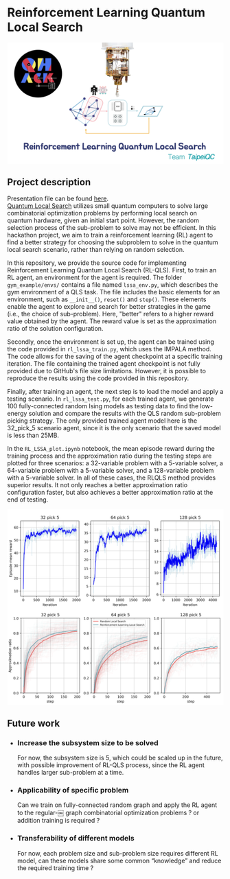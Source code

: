 # Reinforcement Learning Quantum Local Search 

<img src="/images/architec.png" width="800px" align="center">

## Project description 
Presentation file can be found [here](RL_QLS_presentation.pdf).  
[Quantum Local Search](https://doi.org/10.1002/qute.201900029) utilizes small quantum computers to solve large combinatorial optimization problems by performing local search on quantum hardware, given an initial start point. However, the random selection process of the sub-problem to solve may not be efficient. In this hackathon project, we aim to train a reinforcement learning (RL) agent to find a better strategy for choosing the subproblem to solve in the quantum local search scenario, rather than relying on random selection.

In this repository, we provide the source code for implementing Reinforcement Learning Quantum Local Search (RL-QLS). First, to train an RL agent, an environment for the agent is required. The folder `gym_example/envs/` contains a file named `lssa_env.py`, which describes the gym environment of a QLS task. The file includes the basic elements for an environment, such as `__init__()`, `reset()` and `step()`. These elements enable the agent to explore and search for better strategies in the game (i.e., the choice of sub-problem). Here, "better" refers to a higher reward value obtained by the agent. The reward value is set as the approximation ratio of the solution configuration.

Secondly, once the environment is set up, the agent can be trained using the code provided in `rl_lssa_train.py`, which uses the IMPALA method. The code allows for the saving of the agent checkpoint at a specific training iteration. The file containing the trained agent checkpoint is not fully provided due to GitHub's file size limitations. However, it is possible to reproduce the results using the code provided in this repository.

Finally, after training an agent, the next step is to load the model and apply a testing scenario. In `rl_lssa_test.py`, for each trained agent, we generate 100 fully-connected random Ising models as testing data to find the low-energy solution and compare the results with the QLS random sub-problem picking strategy. The only provided trained agent model here is the 32_pick_5 scenario agent, since it is the only scenario that the saved model is less than 25MB. 

In the `RL_LSSA_plot.ipynb` notebook, the mean episode reward during the training process and the approximation ratio during the testing steps are plotted for three scenarios: a 32-variable problem with a 5-variable solver, a 64-variable problem with a 5-variable solver, and a 128-variable problem with a 5-variable solver. In all of these cases, the RLQLS method provides superior results. It not only reaches a better approximation ratio configuration faster, but also achieves a better approximation ratio at the end of testing.

<img src="/images/reward.png" width="800px" align="center">
<img src="/images/Approx.png" width="800px" align="center">

## Future work 

* ### Increase the subsystem size to be solved  
    For now, the subsystem size is 5, which could be scaled up in the future, with possible improvement of RL-QLS process, since the RL agent handles larger sub-problem at a time. 
* ### Applicability of specific problem  
    Can we train on fully-connected random graph and apply the RL agent to the regular-￼ graph combinatorial optimization problems ? or addition training is required ?
* ### Transferability of different models  
    For now, each problem size and sub-problem size requires different RL model, can these models share some common “knowledge” and reduce the required training time ? 
